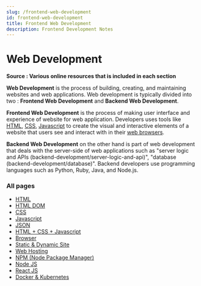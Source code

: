 ```yaml
---
slug: /frontend-web-development
id: frontend-web-development
title: Frontend Web Development
description: Frontend Development Notes
---
```


# Web Development

**Source : Various online resources that is included in each section**

**Web Development** is the process of building, creating, and maintaining websites and web applications. Web development is typically divided into two : **Frontend Web Development** and **Backend Web Development**.

**Frontend Web Development** is the process of making user interface and experience of website for web application. Developers uses tools like [HTML](frontend-web-development/html), [CSS](frontend-web-development/css), [Javascript](frontend-web-development/javascript) to create the visual and interactive elements of a website that users see and interact with in their [web browsers](frontend-web-development/web-browser).

**Backend Web Development** on the other hand is part of web development that deals with the server-side of web applications such as "server logic and APIs (backend-development/server-logic-and-api)", "database (backend-development/database)". Backend developers use programming languages such as Python, Ruby, Java, and Node.js.

### All pages

- [HTML](frontend-web-development/html)
- [HTML DOM](frontend-web-development/html-dom)
- [CSS](frontend-web-development/css)
- [Javascript](frontend-web-development/javascript)
- [JSON](frontend-web-development/json)
- [HTML + CSS + Javascript](frontend-web-development/html-css-javascript)
- [Browser](frontend-web-development/web-browser)
- [Static & Dynamic Site](frontend-web-development/static-and-dynamic-site)
- [Web Hosting](frontend-web-development/web-hosting)
- [NPM (Node Package Manager)](frontend-web-development/npm)
- [Node JS](frontend-web-development/node-js)
- [React JS](frontend-web-development/react-js)
- [Docker & Kubernetes](frontend-web-development/docker-and-kubernetes)
